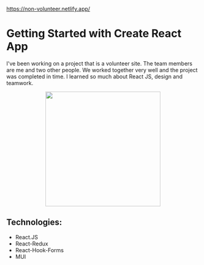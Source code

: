 https://non-volunteer.netlify.app/
# Getting Started with Create React App

I've been working on a project that is a volunteer site. The team members are me and two other people. We worked together very well and the project was completed in time. I learned so much about React JS, design and teamwork.

<p align="center"><img src="./portfolio_image.png" width="300" /></p>

## Technologies:

* React.JS
* React-Redux
* React-Hook-Forms
* MUI
